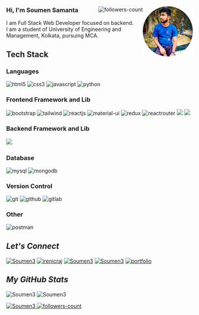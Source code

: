 
<!----------------------------------- Banner - GeekyShows ------------------------------------>
<!--[![MasterHead](https://raw.githubusercontent.com/Soumen3/Soumen3/main/banner.png)](#)

<!----------------------------------- About Section ------------------------------------>
<div>
  <img align="right" width="135" alt="DP" src="https://raw.githubusercontent.com/Soumen3/Soumen3/main/dp.png">
  <a href="https://github.com/Soumen3?tab=followers">
     <img align="right" src="https://img.shields.io/github/followers/Soumen3?label=Followers&style=social" alt="followers-count">
  </a>
  <h3>Hi, I'm Soumen Samanta</h3>
  <p>I am Full Stack Web Developer focused on backend. <br> 
    I am a student of University of Engineering and Management, Kolkata, pursuing MCA.
  </P> 
</div>

<!----------------------------------- Tech Stack Section ------------------------------------>
<h2>Tech Stack</h2>
<h3>Languages</h3>
<p>
    <img src="https://img.shields.io/badge/HTML5-E34F26?style=for-the-badge&logo=html5&logoColor=white" alt="html5" />
    <img src="https://img.shields.io/badge/CSS3-1572B6?style=for-the-badge&logo=css3&logoColor=white" alt="css3" />
    <img src="https://img.shields.io/badge/JavaScript-323330?style=for-the-badge&logo=javascript&logoColor=F7DF1E" alt="javascript" />
    <img src="https://img.shields.io/badge/Python-FFD43B?style=for-the-badge&logo=python&logoColor=blue" alt="python" />
</p>
<h3>Frontend Framework and Lib</h3>
<p>
    <img src="https://img.shields.io/badge/Bootstrap-563D7C?style=for-the-badge&logo=bootstrap&logoColor=white" alt="bootstrap" />
    <img src="https://img.shields.io/badge/Tailwind_CSS-38B2AC?style=for-the-badge&logo=tailwind-css&logoColor=white" alt="tailwind" />
    <img src="https://img.shields.io/badge/React JS-20232A?style=for-the-badge&logo=react&logoColor=61DAFB" alt="reactjs" />
    <img src="https://img.shields.io/badge/Material%20UI-007FFF?style=for-the-badge&logo=mui&logoColor=white" alt="material-ui" />
    <img src="https://img.shields.io/badge/Redux Toolkit-593D88?style=for-the-badge&logo=redux&logoColor=white" alt="redux" />
    <img src="https://img.shields.io/badge/React_Router-CA4245?style=for-the-badge&logo=react-router&logoColor=white" alt="reactrouter" />
    <img src="https://img.shields.io/badge/Vite-646CFF?style=for-the-badge&logo=vite&logoColor=white" />
    <img src="https://img.shields.io/badge/TypeScript-3178C6?style=for-the-badge&logo=typescript&logoColor=white" />
</p>
<h3>Backend Framework and Lib</h3>
<p>
    <img src="https://img.shields.io/badge/Node.js-339933?style=for-the-badge&logo=node.js&logoColor=white"
</p>
<h3>Database</h3>
<p>
    <img src="https://img.shields.io/badge/MySQL-005C84?style=for-the-badge&logo=mysql&logoColor=white" alt="mysql" />
    <img src="https://img.shields.io/badge/MongoDB-4EA94B?style=for-the-badge&logo=mongodb&logoColor=white" alt="mongodb" />
  
</p>
<h3>Version Control</h3>
<p>
    <img src="https://img.shields.io/badge/Git-blue?style=for-the-badge&logo=git&logoColor=F83D0B" alt="git" />
    <img src="https://img.shields.io/badge/Github-white?style=for-the-badge&logo=github&logoColor=black" alt="github" />
    <img src="https://img.shields.io/badge/GitLab-black?style=for-the-badge&logo=gitlab&logoColor=F83D0B" alt="gitlab" />
</p>
<h3>Other</h3>
<p>
    <img src="https://img.shields.io/badge/Postman-FF6C37?style=for-the-badge&logo=Postman&logoColor=white" alt="postman" />
</p>

<!----------------------------------- Social Media Links Section ------------------------------------>

<h2><i>Let's Connect</i></h2>
<p align="left" >
   <a href="https://twitter.com/Soumen9382" target="blank"><img align="center" src="https://raw.githubusercontent.com/rahuldkjain/github-profile-readme-generator/master/src/images/icons/Social/twitter.svg" alt="Soumen3" height="30" width="40" /></a>
  <a href="https://www.linkedin.com/in/soumen-samanta-029aaa239/" target="blank"><img align="center" src="https://raw.githubusercontent.com/rahuldkjain/github-profile-readme-generator/master/src/images/icons/Social/linked-in-alt.svg" alt="irenicraj" height="30" width="40" /></a>
  <a href="https://www.facebook.com/soumen.programmer/" target="blank"><img align="center" src="https://raw.githubusercontent.com/rahuldkjain/github-profile-readme-generator/master/src/images/icons/Social/facebook.svg" alt="Soumen3" height="30" width="40" /></a>
  <a href="https://www.instagram.com/soumen.programmer/" target="blank"><img align="center" src="https://raw.githubusercontent.com/rahuldkjain/github-profile-readme-generator/master/src/images/icons/Social/instagram.svg" alt="Soumen3" height="30" width="40" /></a>
  <a href="https://soumen3.pythonanywhere.com/" target="blank"><img align="center" src="https://cdn3.iconfinder.com/data/icons/social-media-2068/64/_p-512.png" alt="portfolio" height="30" width="30" /></a>
</p>

<!----------------------------------- GitHub Stats Section ------------------------------------>
<h2><i>My GitHub Stats</i></h2>
<p>
    <img align="center" src="https://github-readme-stats.vercel.app/api?username=Soumen3&theme=dark&show_icons=true&hide=issues,contribs&border_redius=0&include_all_commits=true" alt="Soumen3" height="139" />
    <img align="center" src="https://github-readme-stats.vercel.app/api/top-langs/?username=Soumen3&layout=compact&border_radius=0&theme=dark" alt="Soumen3" height="139" />
</p>

<!----------------------------------- Profile View Section ------------------------------------>

<p align="left">
    <a href="https://github.com/Soumen3">
        <img src="https://komarev.com/ghpvc/?username=Soumen3&label=Profile%20views&color=0e75b6&style=flat" alt="Soumen3" />
    </a>
    <a href="https://github.com/Soumen3?tab=followers">
        <img src="https://img.shields.io/github/followers/Soumen3?label=Followers&style=social" alt="followers-count">
    </a>
</p>
